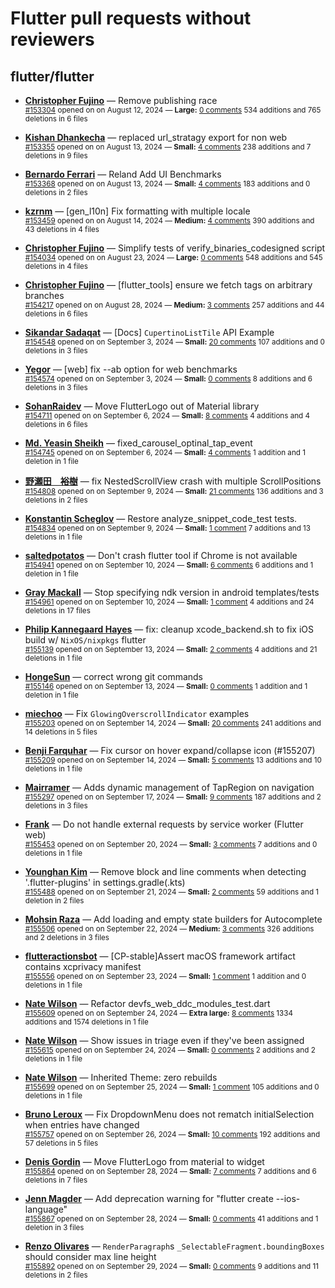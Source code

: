# Flutter pull requests without reviewers

## flutter/flutter

* **[Christopher Fujino](https://github.com/christopherfujino)** &mdash; Remove publishing race<br />
  <sub>[#153304](https://github.com/flutter/flutter/pull/153304) opened on on August 12, 2024 &mdash; **Large:** [0 comments](https://github.com/flutter/flutter/pull/153304) 534 additions and 765 deletions in 6 files</sub><br />

* **[Kishan Dhankecha](https://github.com/kishan-dhankecha)** &mdash; replaced url_stratagy export for non web<br />
  <sub>[#153355](https://github.com/flutter/flutter/pull/153355) opened on on August 13, 2024 &mdash; **Small:** [4 comments](https://github.com/flutter/flutter/pull/153355) 238 additions and 7 deletions in 9 files</sub><br />

* **[Bernardo Ferrari](https://github.com/bernaferrari)** &mdash; Reland Add UI Benchmarks<br />
  <sub>[#153368](https://github.com/flutter/flutter/pull/153368) opened on on August 13, 2024 &mdash; **Small:** [4 comments](https://github.com/flutter/flutter/pull/153368) 183 additions and 0 deletions in 2 files</sub><br />

* **[kzrnm](https://github.com/kzrnm)** &mdash; [gen_l10n] Fix formatting with multiple locale<br />
  <sub>[#153459](https://github.com/flutter/flutter/pull/153459) opened on on August 14, 2024 &mdash; **Medium:** [4 comments](https://github.com/flutter/flutter/pull/153459) 390 additions and 43 deletions in 4 files</sub><br />

* **[Christopher Fujino](https://github.com/christopherfujino)** &mdash; Simplify tests of verify_binaries_codesigned script<br />
  <sub>[#154034](https://github.com/flutter/flutter/pull/154034) opened on on August 23, 2024 &mdash; **Large:** [0 comments](https://github.com/flutter/flutter/pull/154034) 548 additions and 545 deletions in 4 files</sub><br />

* **[Christopher Fujino](https://github.com/christopherfujino)** &mdash; [flutter_tools] ensure we fetch tags on arbitrary branches<br />
  <sub>[#154217](https://github.com/flutter/flutter/pull/154217) opened on on August 28, 2024 &mdash; **Medium:** [3 comments](https://github.com/flutter/flutter/pull/154217) 257 additions and 44 deletions in 6 files</sub><br />

* **[Sikandar Sadaqat](https://github.com/Sikandar4747)** &mdash; [Docs] `CupertinoListTile` API Example<br />
  <sub>[#154548](https://github.com/flutter/flutter/pull/154548) opened on on September 3, 2024 &mdash; **Small:** [20 comments](https://github.com/flutter/flutter/pull/154548) 107 additions and 0 deletions in 3 files</sub><br />

* **[Yegor](https://github.com/yjbanov)** &mdash; [web] fix --ab option for web benchmarks<br />
  <sub>[#154574](https://github.com/flutter/flutter/pull/154574) opened on on September 3, 2024 &mdash; **Small:** [0 comments](https://github.com/flutter/flutter/pull/154574) 8 additions and 6 deletions in 3 files</sub><br />

* **[SohanRaidev](https://github.com/SohanRaidev)** &mdash; Move FlutterLogo out of Material library<br />
  <sub>[#154711](https://github.com/flutter/flutter/pull/154711) opened on on September 6, 2024 &mdash; **Small:** [8 comments](https://github.com/flutter/flutter/pull/154711) 4 additions and 4 deletions in 6 files</sub><br />

* **[Md. Yeasin Sheikh](https://github.com/yeasin50)** &mdash; fixed_carousel_optinal_tap_event<br />
  <sub>[#154745](https://github.com/flutter/flutter/pull/154745) opened on on September 6, 2024 &mdash; **Small:** [4 comments](https://github.com/flutter/flutter/pull/154745) 1 addition and 1 deletion in 1 file</sub><br />

* **[野瀬田　裕樹](https://github.com/yuukiw00w)** &mdash; fix NestedScrollView crash with multiple ScrollPositions<br />
  <sub>[#154808](https://github.com/flutter/flutter/pull/154808) opened on on September 9, 2024 &mdash; **Small:** [21 comments](https://github.com/flutter/flutter/pull/154808) 136 additions and 3 deletions in 2 files</sub><br />

* **[Konstantin Scheglov](https://github.com/scheglov)** &mdash; Restore analyze_snippet_code_test tests.<br />
  <sub>[#154834](https://github.com/flutter/flutter/pull/154834) opened on on September 9, 2024 &mdash; **Small:** [1 comment](https://github.com/flutter/flutter/pull/154834) 7 additions and 13 deletions in 1 file</sub><br />

* **[saltedpotatos](https://github.com/saltedpotatos)** &mdash; Don't crash flutter tool if Chrome is not available<br />
  <sub>[#154941](https://github.com/flutter/flutter/pull/154941) opened on on September 10, 2024 &mdash; **Small:** [6 comments](https://github.com/flutter/flutter/pull/154941) 6 additions and 1 deletion in 1 file</sub><br />

* **[Gray Mackall](https://github.com/gmackall)** &mdash; Stop specifying ndk version in android templates/tests<br />
  <sub>[#154961](https://github.com/flutter/flutter/pull/154961) opened on on September 10, 2024 &mdash; **Small:** [1 comment](https://github.com/flutter/flutter/pull/154961) 4 additions and 24 deletions in 17 files</sub><br />

* **[Philip Kannegaard Hayes](https://github.com/phlip9)** &mdash; fix: cleanup xcode_backend.sh to fix iOS build w/ `NixOS/nixpkgs` flutter<br />
  <sub>[#155139](https://github.com/flutter/flutter/pull/155139) opened on on September 13, 2024 &mdash; **Small:** [2 comments](https://github.com/flutter/flutter/pull/155139) 4 additions and 21 deletions in 1 file</sub><br />

* **[HongeSun](https://github.com/hongeSunCoder)** &mdash; correct wrong git commands<br />
  <sub>[#155146](https://github.com/flutter/flutter/pull/155146) opened on on September 13, 2024 &mdash; **Small:** [0 comments](https://github.com/flutter/flutter/pull/155146) 1 addition and 1 deletion in 1 file</sub><br />

* **[miechoo](https://github.com/miechoo)** &mdash; Fix `GlowingOverscrollIndicator` examples<br />
  <sub>[#155203](https://github.com/flutter/flutter/pull/155203) opened on on September 14, 2024 &mdash; **Small:** [20 comments](https://github.com/flutter/flutter/pull/155203) 241 additions and 14 deletions in 5 files</sub><br />

* **[Benji Farquhar](https://github.com/BenjiFarquhar)** &mdash; Fix cursor on hover expand/collapse icon (#155207)<br />
  <sub>[#155209](https://github.com/flutter/flutter/pull/155209) opened on on September 14, 2024 &mdash; **Small:** [5 comments](https://github.com/flutter/flutter/pull/155209) 13 additions and 10 deletions in 1 file</sub><br />

* **[Mairramer](https://github.com/Mairramer)** &mdash; Adds dynamic management of TapRegion on navigation<br />
  <sub>[#155297](https://github.com/flutter/flutter/pull/155297) opened on on September 17, 2024 &mdash; **Small:** [9 comments](https://github.com/flutter/flutter/pull/155297) 187 additions and 2 deletions in 3 files</sub><br />

* **[Frank](https://github.com/Frank3K)** &mdash; Do not handle external requests by service worker (Flutter web)<br />
  <sub>[#155453](https://github.com/flutter/flutter/pull/155453) opened on on September 20, 2024 &mdash; **Small:** [3 comments](https://github.com/flutter/flutter/pull/155453) 7 additions and 0 deletions in 1 file</sub><br />

* **[Younghan Kim](https://github.com/goosetapa)** &mdash; Remove block and line comments when detecting '.flutter-plugins' in settings.gradle(.kts)<br />
  <sub>[#155488](https://github.com/flutter/flutter/pull/155488) opened on on September 21, 2024 &mdash; **Small:** [2 comments](https://github.com/flutter/flutter/pull/155488) 59 additions and 1 deletion in 2 files</sub><br />

* **[Mohsin Raza](https://github.com/mohsinraza-fdev)** &mdash; Add loading and empty state builders for Autocomplete<br />
  <sub>[#155506](https://github.com/flutter/flutter/pull/155506) opened on on September 22, 2024 &mdash; **Medium:** [3 comments](https://github.com/flutter/flutter/pull/155506) 326 additions and 2 deletions in 3 files</sub><br />

* **[flutteractionsbot](https://github.com/flutteractionsbot)** &mdash; [CP-stable]Assert macOS framework artifact contains xcprivacy manifest<br />
  <sub>[#155556](https://github.com/flutter/flutter/pull/155556) opened on on September 23, 2024 &mdash; **Small:** [1 comment](https://github.com/flutter/flutter/pull/155556) 1 addition and 0 deletions in 1 file</sub><br />

* **[Nate Wilson](https://github.com/nate-thegrate)** &mdash; Refactor devfs_web_ddc_modules_test.dart<br />
  <sub>[#155609](https://github.com/flutter/flutter/pull/155609) opened on on September 24, 2024 &mdash; **Extra large:** [8 comments](https://github.com/flutter/flutter/pull/155609) 1334 additions and 1574 deletions in 1 file</sub><br />

* **[Nate Wilson](https://github.com/nate-thegrate)** &mdash; Show issues in triage even if they've been assigned<br />
  <sub>[#155615](https://github.com/flutter/flutter/pull/155615) opened on on September 24, 2024 &mdash; **Small:** [0 comments](https://github.com/flutter/flutter/pull/155615) 2 additions and 2 deletions in 1 file</sub><br />

* **[Nate Wilson](https://github.com/nate-thegrate)** &mdash; Inherited Theme: zero rebuilds<br />
  <sub>[#155699](https://github.com/flutter/flutter/pull/155699) opened on on September 25, 2024 &mdash; **Small:** [1 comment](https://github.com/flutter/flutter/pull/155699) 105 additions and 0 deletions in 1 file</sub><br />

* **[Bruno Leroux](https://github.com/bleroux)** &mdash; Fix DropdownMenu does not rematch initialSelection when entries have changed<br />
  <sub>[#155757](https://github.com/flutter/flutter/pull/155757) opened on on September 26, 2024 &mdash; **Small:** [10 comments](https://github.com/flutter/flutter/pull/155757) 192 additions and 57 deletions in 5 files</sub><br />

* **[Denis Gordin](https://github.com/g0rdan)** &mdash; Move FlutterLogo from material to widget<br />
  <sub>[#155864](https://github.com/flutter/flutter/pull/155864) opened on on September 28, 2024 &mdash; **Small:** [7 comments](https://github.com/flutter/flutter/pull/155864) 7 additions and 6 deletions in 7 files</sub><br />

* **[Jenn Magder](https://github.com/jmagman)** &mdash; Add deprecation warning for "flutter create --ios-language"<br />
  <sub>[#155867](https://github.com/flutter/flutter/pull/155867) opened on on September 28, 2024 &mdash; **Small:** [0 comments](https://github.com/flutter/flutter/pull/155867) 41 additions and 1 deletion in 3 files</sub><br />

* **[Renzo Olivares](https://github.com/Renzo-Olivares)** &mdash; `RenderParagraph`s `_SelectableFragment.boundingBoxes` should consider max line height<br />
  <sub>[#155892](https://github.com/flutter/flutter/pull/155892) opened on on September 29, 2024 &mdash; **Small:** [0 comments](https://github.com/flutter/flutter/pull/155892) 9 additions and 11 deletions in 2 files</sub><br />

